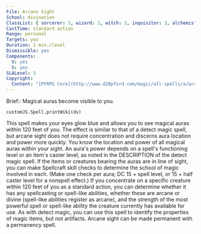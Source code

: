 ```yaml
---
File: Arcane Sight
School: divination
ClassList: { sorcerer: 3, wizard: 3, witch: 3, inquisitor: 3, alchemist: 3, magus: 3, occultist: 3, psychic: 3 }
CastTime: standard action
Range: personal
Targets: you
Duration: 1 min./level
Dismissible: yes
Components:
  V: yes
  S: yes
SLALevel: 3
Copyright:
  Content: "[PFRPG Core](http://www.d20pfsrd.com/magic/all-spells/a/arcane-sight)"
---
```

Brief:: Magical auras become visible to you.

```dataviewjs
customJS.Spell.printWiki(dv)
```

This spell makes your eyes glow blue and allows you to see magical auras within 120 feet of you. The effect is similar to that of a detect magic spell, but arcane sight does not require concentration and discerns aura location and power more quickly. You know the location and power of all magical auras within your sight. An aura's power depends on a spell's functioning level or an item's caster level, as noted in the DESCRIPTION of the detect magic spell. If the items or creatures bearing the auras are in line of sight, you can make Spellcraft skill checks to determine the school of magic involved in each. (Make one check per aura; DC 15 + spell level, or 15 + half caster level for a nonspell effect.) If you concentrate on a specific creature within 120 feet of you as a standard action, you can determine whether it has any spellcasting or spell-like abilities, whether these are arcane or divine (spell-like abilities register as arcane), and the strength of the most powerful spell or spell-like ability the creature currently has available for use. As with detect magic, you can use this spell to identify the properties of magic items, but not artifacts. Arcane sight can be made permanent with a permanency spell.

